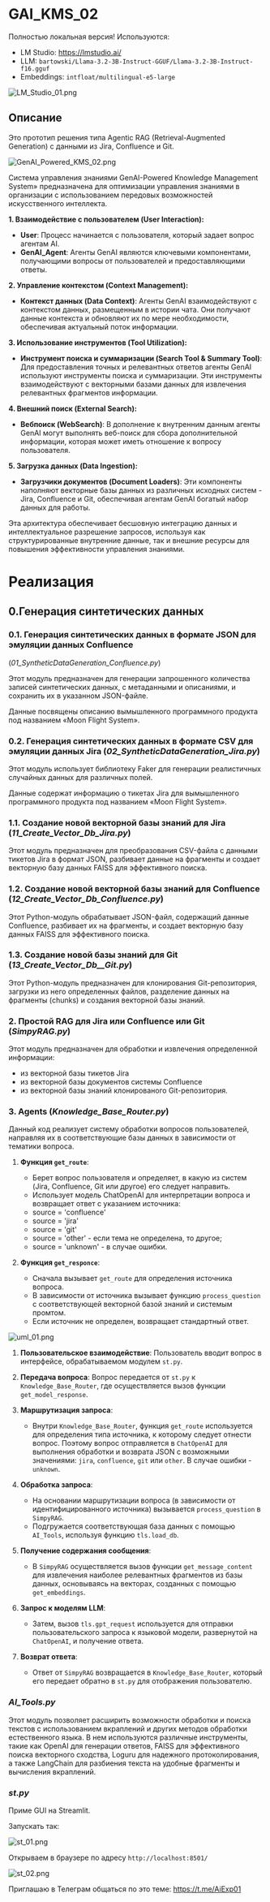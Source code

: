 # GAI_KMS_02
Полностью локальная версия!
Используются:
- LM Studio: https://lmstudio.ai/
- LLM: `bartowski/Llama-3.2-3B-Instruct-GGUF/Llama-3.2-3B-Instruct-f16.gguf`
- Embeddings: `intfloat/multilingual-e5-large`

![LM_Studio_01.png](Images/LM_Studio_01.png)

## Описание
Это прототип решения типа Agentic RAG (Retrieval-Augmented Generation) с данными из Jira, Confluence и Git.

![GenAI_Powered_KMS_02.png](Images%2FGenAI_Powered_KMS_02.png)

Система управления знаниями GenAI-Powered Knowledge Management System» предназначена для оптимизации управления 
знаниями в организации с использованием передовых возможностей искусственного интеллекта.

**1. Взаимодействие с пользователем (User Interaction):**

* **User**: Процесс начинается с пользователя, который задает вопрос агентам AI.
* **GenAI_Agent**: Агенты GenAI являются ключевыми компонентами, получающими вопросы от пользователей и 
предоставляющими ответы.

**2. Управление контекстом (Context Management):**

* **Контекст данных (Data Context)**: Агенты GenAI взаимодействуют с контекстом данных, размещенным в истории чата. 
Они получают данные контекста и обновляют их по мере необходимости, обеспечивая актуальный поток информации.

**3. Использование инструментов (Tool Utilization):**

* **Инструмент поиска и суммаризации (Search Tool & Summary Tool)**: Для предоставления точных и релевантных ответов 
агенты GenAI используют инструменты поиска и суммаризации. Эти инструменты взаимодействуют с векторными базами данных 
для извлечения релевантных фрагментов информации.

**4. Внешний поиск (External Search):**

* **Вебпоиск (WebSearch)**: В дополнение к внутренним данным агенты GenAI могут выполнять веб-поиск для сбора 
дополнительной информации, которая может иметь отношение к вопросу пользователя.

**5. Загрузка данных (Data Ingestion):**

* **Загрузчики документов (Document Loaders)**: Эти компоненты наполняют векторные базы данных из различных исходных 
систем - Jira, Confluence и Git, обеспечивая агентам GenAI богатый набор данных для работы.


Эта архитектура обеспечивает бесшовную интеграцию данных и интеллектуальное разрешение запросов, используя как 
структурированные внутренние данные, так и внешние ресурсы для повышения эффективности управления знаниями.

# Реализация

## 0.Генерация синтетических данных

### 0.1. Генерация синтетических данных в формате JSON для эмуляции данных Confluence
(_01_SyntheticDataGeneration_Confluence.py_)

Этот модуль предназначен для генерации запрошенного количества записей синтетических данных, 
с метаданными и описаниями, и сохранить их в указанном JSON-файле.

Данные посвящены описанию вымышленного программного продукта под названием «Moon Flight System».

### 0.2. Генерация синтетических данных в формате CSV для эмуляции данных Jira (_02_SyntheticDataGeneration_Jira.py_)

Этот модуль использует библиотеку Faker для генерации реалистичных случайных данных для различных полей.

Данные содержат информацию о тикетах Jira для вымышленного программного продукта под названием «Moon Flight System».

### 1.1. Создание новой векторной базы знаний для Jira (_11_Create_Vector_Db_Jira.py_)
Этот модуль предназначен для преобразования CSV-файла с данными тикетов Jira в формат JSON, 
разбивает данные на фрагменты и создает векторную базу данных FAISS для эффективного поиска. 

### 1.2. Создание новой векторной базы знаний для Confluence (_12_Create_Vector_Db_Confluence.py_)

Этот Python-модуль обрабатывает JSON-файл, содержащий данные Confluence, разбивает их на фрагменты, 
и создает векторную базу данных FAISS для эффективного поиска. 

###  1.3. Создание новой базы знаний для Git (_13_Create_Vector_Db__Git.py_)
Этот Python-модуль предназначен для клонирования Git-репозитория, загрузки из него определенных файлов, 
разделение данных на фрагменты (chunks) и создания векторной базы знаний.  

### 2. Простой RAG для Jira или Confluence или Git (_SimpyRAG.py_)
Этот модуль предназначен для обработки и извлечения определенной информации:
- из векторной базы тикетов Jira 
- из векторной базы документов системы Confluence
- из векторной базы знаний клонированого Git-репозитория.


### 3. Agents (_Knowledge_Base_Router.py_)
Данный код реализует систему обработки вопросов пользователей, направляя их в соответствующие базы данных в зависимости 
от тематики вопроса. 

1. **Функция `get_route`**:
   - Берет вопрос пользователя и определяет, в какую из систем (Jira, Confluence, Git или другое) его следует направить.
   - Использует модель ChatOpenAI для интерпретации вопроса и возвращает ответ с указанием источника:
   - source = 'confluence'
   - source = 'jira'
   - source = 'git' 
   - source = 'other' - если тема не определена, то другое;
   - source = 'unknown' - в случае ошибки.

2. **Функция `get_responce`**:
   - Сначала вызывает `get_route` для определения источника вопроса.
   - В зависимости от источника вызывает функцию `process_question` с соответствующей векторной базой знаний и системым промтом.
   - Если источник не определен, возвращает стандартный ответ.

![uml_01.png](Images/uml_01.png)
1. **Пользовательское взаимодействие**: Пользователь вводит вопрос в интерфейсе, обрабатываемом модулем `st.py`.

2. **Передача вопроса**: Вопрос передается от `st.py` к `Knowledge_Base_Router`, где осуществляется вызов функции `get_model_response`.

3. **Маршрутизация запроса**:
   - Внутри `Knowledge_Base_Router`, функция `get_route` используется для определения типа источника, к которому следует отнести вопрос. 
   Поэтому вопрос отправляется в `ChatOpenAI` для выполнения обработки и возврата JSON с возможными значениями: `jira`, `confluence`, `git` 
   или `other`. В случае ошибки - `unknown`.

4. **Обработка запроса**: 
   - На основании маршрутизации вопроса (в зависимости от идентифицированного источника) вызывается `process_question` в `SimpyRAG`.
   - Подгружается соответствующая база данных с помощью `AI_Tools`, используя функцию `tls.load_db`.

5. **Получение содержания сообщения**: 
   - В `SimpyRAG` осуществляется вызов функции `get_message_content` для извлечения наиболее релевантных фрагментов из базы данных, 
   основываясь на векторах, созданных с помощью `get_embeddings`.

6. **Запрос к моделям LLM**: 
   - Затем, вызов `tls.gpt_request` используется для отправки пользовательского запроса к языковой модели, развернутой на `ChatOpenAI`, 
   и получение ответа.

7. **Возврат ответа**: 
   - Ответ от `SimpyRAG` возвращается в `Knowledge_Base_Router`, который его передает обратно в `st.py` для отображения пользователю.


### _AI_Tools.py_
Этот модуль позволяет расширить возможности обработки и поиска текстов с использованием вкраплений 
и других методов обработки естественного языка. В нем используются различные инструменты, такие как OpenAI 
для генерации ответов, FAISS для эффективного поиска векторного сходства, Loguru для надежного протоколирования, 
а также LangChain для разбиения текста на удобные фрагменты и вычисления вкраплений.

### _st.py_

Приме GUI на Streamlit. 

Запускать так:

![st_01.png](Images/st_01.png)

Открываем в браузере по адресу `http://localhost:8501/`

![st_02.png](Images/st_02.png)

Приглашаю в Телеграм общаться по это теме: https://t.me/AiExp01